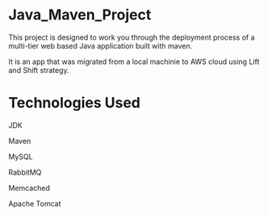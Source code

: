 # Java_Maven_Project

This project is designed to work you through the deployment process of a multi-tier web based Java application built with maven.

It is an app that was migrated from a local machinie to AWS cloud using Lift and Shift strategy.

# Technologies Used
JDK

Maven

MySQL

RabbitMQ

Memcached

Apache Tomcat


